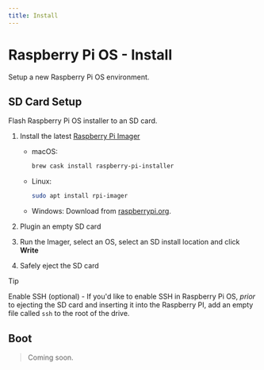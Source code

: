 ```yaml
---
title: Install
---
```


# Raspberry Pi OS - Install

Setup a new Raspberry Pi OS environment.

## SD Card Setup

Flash Raspberry Pi OS installer to an SD card.

1. Install the latest [Raspberry Pi Imager](https://www.raspberrypi.org/downloads/)

    - macOS:

        ```sh
        brew cask install raspberry-pi-installer
        ```

    - Linux:

        ```bash
        sudo apt install rpi-imager
        ```

    - Windows: Download from [raspberrypi.org](https://www.raspberrypi.org/downloads/).

2. Plugin an empty SD card

3. Run the Imager, select an OS, select an SD install location and click **Write**

4. Safely eject the SD card

> [!tip]
> Enable SSH (optional) - If you'd like to enable SSH in Raspberry Pi OS,
> _prior_ to ejecting the SD card and inserting it into the Raspberry PI, add an
> empty file called `ssh` to the root of the drive.

## Boot

> Coming soon.
